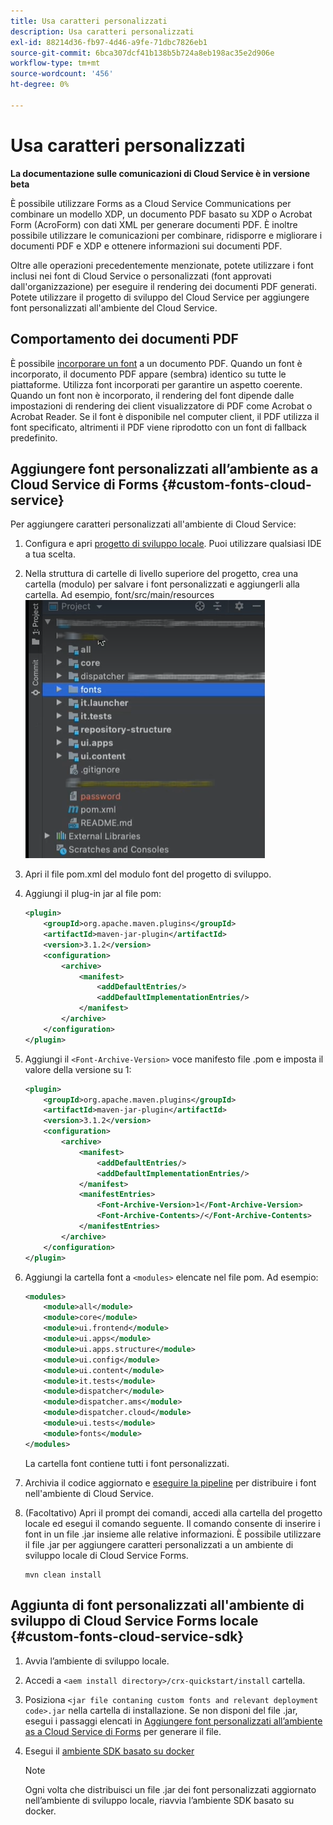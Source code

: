 ```yaml
---
title: Usa caratteri personalizzati
description: Usa caratteri personalizzati
exl-id: 88214d36-fb97-4d46-a9fe-71dbc7826eb1
source-git-commit: 6bca307dcf41b138b5b724a8eb198ac35e2d906e
workflow-type: tm+mt
source-wordcount: '456'
ht-degree: 0%

---
```


# Usa caratteri personalizzati

**La documentazione sulle comunicazioni di Cloud Service è in versione beta**

È possibile utilizzare Forms as a Cloud Service Communications per combinare un modello XDP, un documento PDF basato su XDP o Acrobat Form (AcroForm) con dati XML per generare documenti PDF. È inoltre possibile utilizzare le comunicazioni per combinare, ridisporre e migliorare i documenti PDF e XDP e ottenere informazioni sui documenti PDF.

Oltre alle operazioni precedentemente menzionate, potete utilizzare i font inclusi nei font di Cloud Service o personalizzati (font approvati dall&#39;organizzazione) per eseguire il rendering dei documenti PDF generati. Potete utilizzare il progetto di sviluppo del Cloud Service per aggiungere font personalizzati all&#39;ambiente del Cloud Service.

## Comportamento dei documenti PDF

È possibile [incorporare un font](https://adobedocs.github.io/experience-manager-forms-cloud-service-developer-reference/references/output-sync/#tag/PrintedOutputOptions) a un documento PDF. Quando un font è incorporato, il documento PDF appare (sembra) identico su tutte le piattaforme. Utilizza font incorporati per garantire un aspetto coerente. Quando un font non è incorporato, il rendering del font dipende dalle impostazioni di rendering dei client visualizzatore di PDF come Acrobat o Acrobat Reader. Se il font è disponibile nel computer client, il PDF utilizza il font specificato, altrimenti il PDF viene riprodotto con un font di fallback predefinito.

## Aggiungere font personalizzati all’ambiente as a Cloud Service di Forms {#custom-fonts-cloud-service}

Per aggiungere caratteri personalizzati all&#39;ambiente di Cloud Service:

1. Configura e apri [progetto di sviluppo locale](setup-local-development-environment.md). Puoi utilizzare qualsiasi IDE a tua scelta.
1. Nella struttura di cartelle di livello superiore del progetto, crea una cartella (modulo) per salvare i font personalizzati e aggiungerli alla cartella. Ad esempio, font/src/main/resources
   ![Cartella Fonts](assets/fonts.png)

1. Apri il file pom.xml del modulo font del progetto di sviluppo.
1. Aggiungi il plug-in jar al file pom:

   ```xml
   <plugin>
       <groupId>org.apache.maven.plugins</groupId>
       <artifactId>maven-jar-plugin</artifactId>
       <version>3.1.2</version>
       <configuration>
           <archive>
               <manifest>
                   <addDefaultEntries/>
                   <addDefaultImplementationEntries/>
               </manifest>
           </archive>
       </configuration>
   </plugin>
   ```

1. Aggiungi il `<Font-Archive-Version>` voce manifesto file .pom e imposta il valore della versione su 1:

   ```xml
   <plugin>
       <groupId>org.apache.maven.plugins</groupId>
       <artifactId>maven-jar-plugin</artifactId>
       <version>3.1.2</version>
       <configuration>
           <archive>
               <manifest>
                   <addDefaultEntries/>
                   <addDefaultImplementationEntries/>
               </manifest>
               <manifestEntries>
                   <Font-Archive-Version>1</Font-Archive-Version>
                   <Font-Archive-Contents>/</Font-Archive-Contents>
               </manifestEntries> 
           </archive>
       </configuration>
   </plugin>
   ```

1. Aggiungi la cartella font a `<modules>` elencate nel file pom. Ad esempio:

   ```xml
   <modules>
       <module>all</module>
       <module>core</module>
       <module>ui.frontend</module>
       <module>ui.apps</module>
       <module>ui.apps.structure</module>
       <module>ui.config</module>
       <module>ui.content</module>
       <module>it.tests</module>
       <module>dispatcher</module>
       <module>dispatcher.ams</module>
       <module>dispatcher.cloud</module>
       <module>ui.tests</module>
       <module>fonts</module>
   </modules>
   ```

   La cartella font contiene tutti i font personalizzati.

1. Archivia il codice aggiornato e [eseguire la pipeline](/help/implementing/cloud-manager/deploy-code.md) per distribuire i font nell&#39;ambiente di Cloud Service.

1. (Facoltativo) Apri il prompt dei comandi, accedi alla cartella del progetto locale ed esegui il comando seguente. Il comando consente di inserire i font in un file .jar insieme alle relative informazioni. È possibile utilizzare il file .jar per aggiungere caratteri personalizzati a un ambiente di sviluppo locale di Cloud Service Forms.

   ```shell
   mvn clean install
   ```

## Aggiunta di font personalizzati all&#39;ambiente di sviluppo di Cloud Service Forms locale {#custom-fonts-cloud-service-sdk}

1. Avvia l’ambiente di sviluppo locale.
1. Accedi a `<aem install directory>/crx-quickstart/install` cartella.
1. Posiziona `<jar file contaning custom fonts and relevant deployment code>.jar` nella cartella di installazione. Se non disponi del file .jar, esegui i passaggi elencati in [Aggiungere font personalizzati all’ambiente as a Cloud Service di Forms](#custom-fonts-cloud-service) per generare il file.
1. Esegui il [ambiente SDK basato su docker](setup-local-development-environment.md#docker-microservices)


   >[!NOTE]
   >
   >Ogni volta che distribuisci un file .jar dei font personalizzati aggiornato nell’ambiente di sviluppo locale, riavvia l’ambiente SDK basato su docker.
